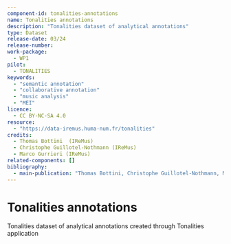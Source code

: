 ```yaml
---
component-id: tonalities-annotations
name: Tonalities annotations
description: "Tonalities dataset of analytical annotations"
type: Dataset
release-date: 03/24
release-number:
work-package:
  - WP1
pilot:
  - TONALITIES
keywords:
  - "semantic annotation"
  - "collaborative annotation"
  - "music analysis"
  - "MEI"
licence:
  - CC BY-NC-SA 4.0
resource:
  - "https://data-iremus.huma-num.fr/tonalities"
credits:
  - Thomas Bottini  (IReMus)
  - Christophe Guillotel-Nothmann (IReMus)
  - Marco Gurrieri (IReMus)
related-components: []
bibliography:
  - main-publication: "Thomas Bottini, Christophe Guillotel-Nothmann, Marco Gurrieri, Félix Poullet-Pagès. Tonalities: a Collaborative Annotation Interface for Music Analysis. Musical Heritage Knowledge Graphs workshop during the 22nd International Semantic Web Conference 2022, Oct 2022, Hangzhou, China. ⟨hal-03923731⟩"
---
```


# Tonalities annotations

Tonalities dataset of analytical annotations created through Tonalities application
